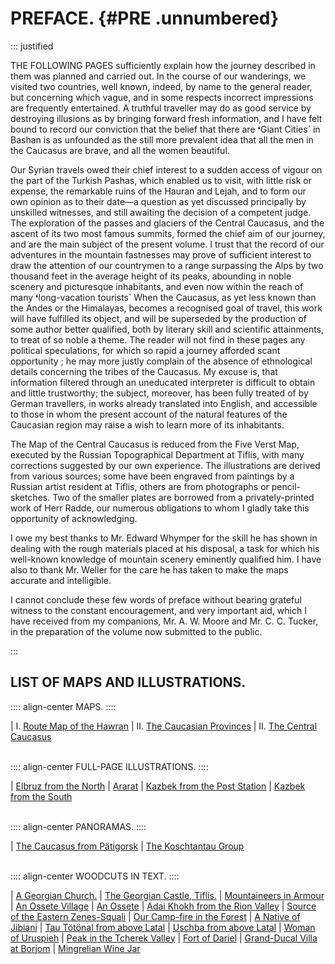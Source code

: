 # PREFACE. {#PRE .unnumbered}

::: justified

THE FOLLOWING PAGES sufficiently explain how the journey described in them was
planned and carried out. In the course of our wanderings, we visited two
countries, well known, indeed, by name to the general reader, but concerning
which vague, and in some respects incorrect impressions are frequently
entertained. A truthful traveller may do as good service by destroying illusions
as by bringing forward fresh information, and I have felt bound to record our
conviction that the belief that there are ❛Giant Citiesߴ in Bashan is as
unfounded as the still more prevalent idea that all the men in the Caucasus are
brave, and all the women beautiful.

Our Syrian travels owed their chief interest to a sudden access of vigour on the
part of the Turkish Pashas, which enabled us to visit, with little risk or
expense, the remarkable ruins of the Hauran and Lejah, and to form our own
opinion as to their date—a question as yet discussed principally by unskilled
witnesses, and still awaiting the decision of a competent judge. The exploration
of the passes and glaciers of the Central Caucasus, and the ascent of its two
most famous summits, formed the chief aim of our journey, and are the main
subject of the present volume. I trust that the record of our adventures in the
mountain fastnesses may prove of sufficient interest to draw the attention of
our countrymen to a range surpassing the Alps by two thousand feet in the
average height of its peaks, abounding in noble scenery and picturesque
inhabitants, and even now within the reach of many ❛long-vacation touristsߴ When
the Caucasus, as yet less known than the Andes or the Himalayas, becomes a
recognised goal of travel, this work will have fulfilled its object, and will be
superseded by the production of some author better qualified, both by literary
skill and scientific attainments, to treat of so noble a theme. The reader will
not find in these pages any political speculations, for which so rapid a journey
afforded scant opportunity ; he may more justly complain of the absence of
ethnological details concerning the tribes of the Caucasus. My excuse is, that
information filtered through an uneducated interpreter is difficult to obtain
and little trustworthy; the subject, moreover, has been fully treated of by
German travellers, in works already translated into English, and accessible to
those in whom the present account of the natural features of the Caucasian
region may raise a wish to learn more of its inhabitants.

The Map of the Central Caucasus is reduced from the Five Verst Map, executed by
the Russian Topographical Department at Tiflis, with many corrections suggested
by our own experience. The illustrations are derived from various sources; some
have been engraved from paintings by a Russian artist resident at Tiflis, others
are from photographs or pencil-sketches. Two of the smaller plates are borrowed
from a privately-printed work of Herr Radde, our numerous obligations to whom I
gladly take this opportunity of acknowledging.

I owe my best thanks to Mr. Edward Whymper for the skill he has shown in dealing
with the rough materials placed at his disposal, a task for which his well-known
knowledge of mountain scenery eminently qualified him. I have also to thank Mr.
Weller for the care he has taken to make the maps accurate and intelligible.

I cannot conclude these few words of preface without bearing grateful witness to
the constant encouragement, and very important aid, which I have received from
my companions, Mr. A. W. Moore and Mr. C. C. Tucker, in the preparation of the
volume now submitted to the public.

:::


## LIST OF MAPS AND ILLUSTRATIONS.


:::: align-center
MAPS.
::::

| I. [Route Map of the Hawran](#b016)
| II. [The Caucasian Provinces](#b074)
| II. [The Central Caucasus](#bmap)<br /><br />

:::: align-center
FULL-PAGE ILLUSTRATIONS.
::::

| [Elbruz from the North](#b000) 
| [Ararat](#b124) 
| [Kazbek from the Post Station](#b184) 
| [Kazbek from the South](#b197)<br /><br />

:::: align-center
PANORAMAS.
::::

| [The Caucasus from Pätigorsk](#b380b)
| [The Koschtantau Group](#b380a)
<br /><br />

:::: align-center
WOODCUTS IN TEXT.
::::

| [A Georgian Church.](#b096)
| [The Georgian Castle, Tiflis.](#b104)
| [Mountaineers in Armour](#b195) 
| [An Ossete Village](#b213) 
| [An Ossete](#b227) 
| [Adai Khokh from the Rion Valley](#b237)
| [Source of the Eastern Zenes-Squali](#b282)
| [Our Camp-fire in the Forest](#b289)
| [A Native of Jibiani](#b300)
| [Tau Tötönal from above Latal](#b328)
| [Uschba from above Latal](#b329)
| [Woman of Uruspieh](#b357)
| [Peak in the Tcherek Valley](#b411)
| [Fort of Dariel](#b442)
| [Grand-Ducal Villa at Borjom](#b466)
| [Mingrelian Wine Jar](#b479)
